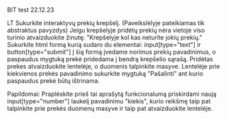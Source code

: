 BIT test 22.12.23

LT
Sukurkite interaktyvų prekių krepšelį. (Paveikslėlyje pateikiamas tik abstraktus pavyzdys)
Jeigu krepšelyje pridėtų prekių nėra vietoje viso turinio atvaizduokite žinutę:
"Krepšelyje kol kas neturite jokių prekių."
Sukurkite html formą kurią sudaro du elementai:
input[type="text"] ir button[type="submit"]
Į šią formą įvedame norimus prekių pavadinimus, o paspaudus mygtuką prekė pridedama į bendrą krepšelio sąrašą.
Pridėtas prekes atvaizduokite lentelėje, o duomenis talpinkite masyve.
Lentelėje prie kiekvienos prekės pavadinimo sukurkite mygtuką "Pašalinti" ant kurio paspaudus prekė būtų ištrinama.

Papildomai:
Praplėskite prieš tai aprašytą funkcionalumą priskirdami naują input[type="number"] laukelį pavadinimu "kiekis",
kurio reikšmę taip pat talpinkite prie prekės duomenų masyve ir taip pat atvaizduokite lentelėje.